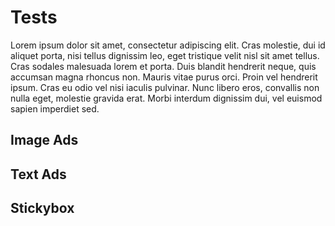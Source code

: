 # Tests

Lorem ipsum dolor sit amet, consectetur adipiscing elit. Cras molestie, dui id aliquet porta, nisi tellus dignissim leo, eget tristique velit nisl sit amet tellus. Cras sodales malesuada lorem et porta. Duis blandit hendrerit neque, quis accumsan magna rhoncus non. Mauris vitae purus orci. Proin vel hendrerit ipsum. Cras eu odio vel nisi iaculis pulvinar. Nunc libero eros, convallis non nulla eget, molestie gravida erat. Morbi interdum dignissim dui, vel euismod sapien imperdiet sed.

## Image Ads

<div id="image-ads-target"></div>

## Text Ads

<div id="text-ads-target"></div>

## Stickybox

<div id="stickybox-target"></div>
